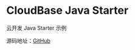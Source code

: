 # CloudBase Java Starter

云开发 Java Starter 示例

源码地址：[GitHub](https://github.com/TencentCloudBase/cloudbase-examples/blob/master/java-starter/README.md)
